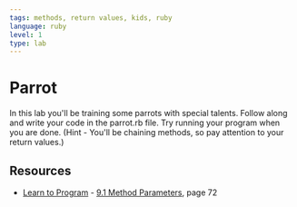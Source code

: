 ```yaml
---
tags: methods, return values, kids, ruby
language: ruby
level: 1
type: lab
---
```


# Parrot

In this lab you'll be training some parrots with special talents. Follow along and write your code in the parrot.rb file. Try running your program when you are done. (Hint - You'll be chaining methods, so pay attention to your return values.) 

## Resources
* [Learn to Program](http://books.flatironschool.com/books/43?page=72) - [9.1 Method Parameters](http://books.flatironschool.com/books/43?page=72), page 72